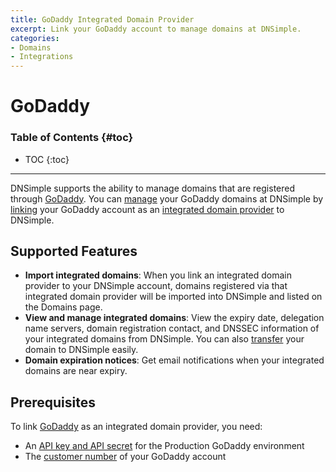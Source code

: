 ```yaml
---
title: GoDaddy Integrated Domain Provider
excerpt: Link your GoDaddy account to manage domains at DNSimple.
categories:
- Domains
- Integrations
---
```


# GoDaddy

### Table of Contents {#toc}

* TOC
{:toc}

---

DNSimple supports the ability to manage domains that are registered through [GoDaddy](https://www.godaddy.com). You can [manage](/articles/managing-integrated-domains) your GoDaddy domains at DNSimple by [linking](/articles/integrated-domain-providers#linking-integrated-domain-provider) your GoDaddy account as an [integrated domain provider](/articles/integrated-domain-providers) to DNSimple.

## Supported Features

- **Import integrated domains**: When you link an integrated domain provider to your DNSimple account, domains registered via that integrated domain provider will be imported into DNSimple and listed on the Domains page.
- **View and manage integrated domains**: View the expiry date, delegation name servers, domain registration contact, and DNSSEC information of your integrated domains from DNSimple. You can also [transfer](/articles/domain-transfer) your domain to DNSimple easily.
- **Domain expiration notices**: Get email notifications when your integrated domains are near expiry.

## Prerequisites

To link [GoDaddy](https://www.godaddy.com) as an integrated domain provider, you need:

- An [API key and API secret](https://developer.godaddy.com/keys) for the Production GoDaddy environment
- The [customer number](https://godaddy.com/help/what-is-my-customer-number-20038) of your GoDaddy account
